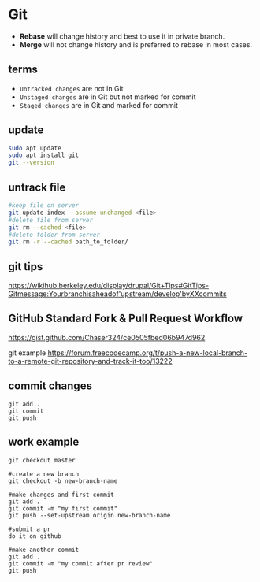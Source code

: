 <!-- {% raw %} -->
# Git

- **Rebase** will change history and best to use it in private branch.
- **Merge** will not change history and is preferred to rebase in most cases.

## terms
- `Untracked changes` are not in Git
- `Unstaged changes` are in Git but not marked for commit
- `Staged changes` are in Git and marked for commit

## update
```sh
sudo apt update
sudo apt install git
git --version
```

## untrack file
```sh
#keep file on server
git update-index --assume-unchanged <file>
#delete file from server
git rm --cached <file>
#delete folder from server
git rm -r --cached path_to_folder/
```

## git tips
https://wikihub.berkeley.edu/display/drupal/Git+Tips#GitTips-Gitmessage:Yourbranchisaheadof'upstream/develop'byXXcommits

## GitHub Standard Fork & Pull Request Workflow
https://gist.github.com/Chaser324/ce0505fbed06b947d962

git example
https://forum.freecodecamp.org/t/push-a-new-local-branch-to-a-remote-git-repository-and-track-it-too/13222

## commit changes
```
git add .
git commit
git push
```

## work example
```
git checkout master

#create a new branch
git checkout -b new-branch-name

#make changes and first commit
git add .
git commit -m "my first commit"
git push --set-upstream origin new-branch-name

#submit a pr
do it on github

#make another commit
git add .
git commit -m "my commit after pr review"
git push
```

<!-- {% endraw %} -->
